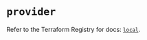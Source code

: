 # `provider`

Refer to the Terraform Registry for docs: [`local`](https://registry.terraform.io/providers/hashicorp/local/2.4.1/docs).
